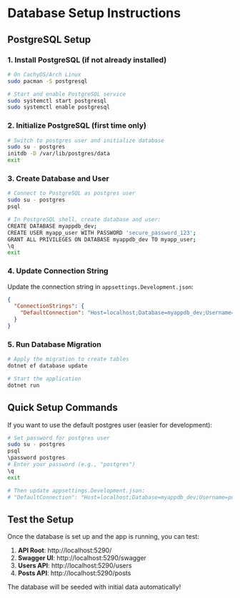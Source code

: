 # Database Setup Instructions

## PostgreSQL Setup

### 1. Install PostgreSQL (if not already installed)
```bash
# On CachyOS/Arch Linux
sudo pacman -S postgresql

# Start and enable PostgreSQL service
sudo systemctl start postgresql
sudo systemctl enable postgresql
```

### 2. Initialize PostgreSQL (first time only)
```bash
# Switch to postgres user and initialize database
sudo su - postgres
initdb -D /var/lib/postgres/data
exit
```

### 3. Create Database and User
```bash
# Connect to PostgreSQL as postgres user
sudo su - postgres
psql

# In PostgreSQL shell, create database and user:
CREATE DATABASE myappdb_dev;
CREATE USER myapp_user WITH PASSWORD 'secure_password_123';
GRANT ALL PRIVILEGES ON DATABASE myappdb_dev TO myapp_user;
\q
exit
```

### 4. Update Connection String
Update the connection string in `appsettings.Development.json`:

```json
{
  "ConnectionStrings": {
    "DefaultConnection": "Host=localhost;Database=myappdb_dev;Username=myapp_user;Password=secure_password_123"
  }
}
```

### 5. Run Database Migration
```bash
# Apply the migration to create tables
dotnet ef database update

# Start the application
dotnet run
```

## Quick Setup Commands

If you want to use the default postgres user (easier for development):

```bash
# Set password for postgres user
sudo su - postgres
psql
\password postgres
# Enter your password (e.g., "postgres")
\q
exit

# Then update appsettings.Development.json:
# "DefaultConnection": "Host=localhost;Database=myappdb_dev;Username=postgres;Password=postgres"
```

## Test the Setup

Once the database is set up and the app is running, you can test:

1. **API Root**: http://localhost:5290/
2. **Swagger UI**: http://localhost:5290/swagger
3. **Users API**: http://localhost:5290/users
4. **Posts API**: http://localhost:5290/posts

The database will be seeded with initial data automatically!
